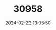 ---
title: "30958"
category: "Quercus tardifolia"
draft: false
date: 2024-02-22 13:03:50
languages:
  English: ["Lateleaf oak", "Chisos Mountains Oak"]
---